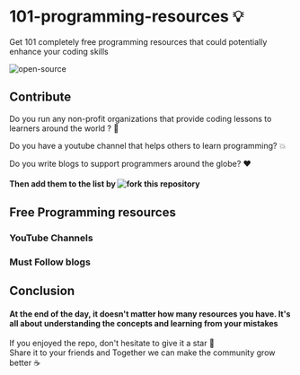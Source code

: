 # 101-programming-resources 💡
Get 101 completely free programming resources that could potentially enhance your coding skills <br />

![open-source](https://img.shields.io/badge/Open%20source-Welcome-lightgrey)

## Contribute
Do you run any non-profit organizations that provide coding lessons to learners around the world ? 🚀 <br />

Do you have a youtube channel that helps others to learn programming? 💥 <br />

Do you write blogs to support programmers around the globe? ❤️ <br />

#### Then add them to the list by ![fork](https://img.shields.io/badge/-forking-brightgreen) this repository 

## Free Programming resources

### YouTube Channels

### Must Follow blogs

## Conclusion

#### At the end of the day, it doesn't matter how many resources you have. It's all about understanding the concepts and learning from your mistakes <br />
If you enjoyed the repo, don't hesitate to give it a star 🌟<br />
Share it to your friends and Together we can make the community grow better ☕<br />

